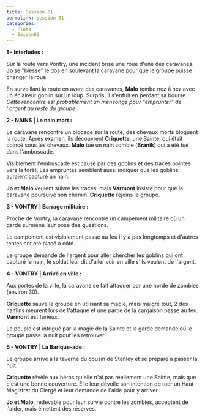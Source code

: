 ```yaml
---
title: Session 01
permalink: session-01
categories:
  - Plots
  - Saison02
---
```

**1 - Interludes :** 

Sur la route vers Vontry, une incident brise une roue d'une des caravanes. **Jo** se "blesse" le dos en soulevant la caravane pour que le groupe puisse changer la roue.

En surveillant la route en avant des caravanes, **Malo** tombe nez à nez avec un éclaireur goblin sur un loup. Surpris, il s'enfuit en perdant sa bourse. *Cette rencontre est probablement un mensonge pour "emprunter" de l'argent au reste du groupe*

**2 - NAINS | Le nain mort :**

La caravane rencontre un blocage sur la route, des chevaux morts bloquent la route. Après examen, ils découvrent **Criquette**, une Sainte, qui était coincé sous les chevaux. **Malo** tue un nain zombie (**Branik**) qui à été tué dans l'ambuscade.

Visiblement l'embuscade est causé par des goblins et des traces pointes vers la forêt. Les empruntes semblent aussi indiquer que les goblins auraient capturé un nain.

**Jo et Malo** veulent suivre les traces, mais **Varmont** insiste pour que la caravane poursuive son chemin. **Criquette** rejoins le groupe.

**3 - VONTRY | Barrage militaire :**

Proche de Vontry, la caravane rencontre un campement militaire où un garde surmené leur pose des questions.

Le campement est visiblement passé au feu il y a pas longtemps et d'autres tentes ont été placé à côté.

Le groupe demande de l'argent pour aller chercher les goblins qui ont capturé le nain, le soldat leur dit d'aller voir en ville s'ils veulent de l'argent.

**4 - VONTRY | Arrivé en ville :**

Aux portes de la ville, la caravane se fait attaquer par une horde de zombies (environ 30).

**Criquette** sauve le groupe en utilisant sa magie, mais malgré tout, 2 des halflins meurent lors de l'attaque et une partie de la cargaison passe au feu. **Varmont** est furieux.

Le peuple est intrigué par la magie de la Sainte et la garde demande où le groupe passe la nuit pour les retrouver.

**5 - VONTRY | La Barique-ade :**

Le groupe arrive à la taverne du cousin de Stanley et se prépare à passer la nuit.

**Criquette** révèle aux héros qu'elle n'ai pas réellement une Sainte, mais que c'est une bonne couverture. Elle leur dévoile son intention de tuer un Haut Magistrat du Clergé et leur demande de l'aide pour y arriver.

**Jo et Malo**, redevable pour leur survie contre les zombies, acceptent de l'aider, mais émettent des réserves.








